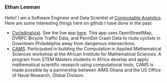 ### Ethan Leeman

Hello! I am a Software Engineer and Data Scientist at [Composable Analytics](https://composable.ai/). Here are some interesting things here on github I have done in the past: 

* [CycleAnalyist](https://github.com/ethanleeman/Cycle-Analyst). See the live app [here](http://cycle-analyst.herokuapp.com/). This app uses OpenStreetMap, DVRPC Bicycle Traffic Data, and PennDot Crash Data to route cyclists in Downtown Philadelphia away from dangerous intersections.
* [CAMS](https://github.com/AIMS-Ghana/cams). Participated in building the Computation in Applied Mathematical Sciences workshop at the African Institute for Mathematical Sciences. A program from STEM Masters students in Africa develop and apply mathematical scientific research using computational tools, CAMS is made possible by a partnership between AIMS Ghana and the US Office of Naval Research, Global Division.



